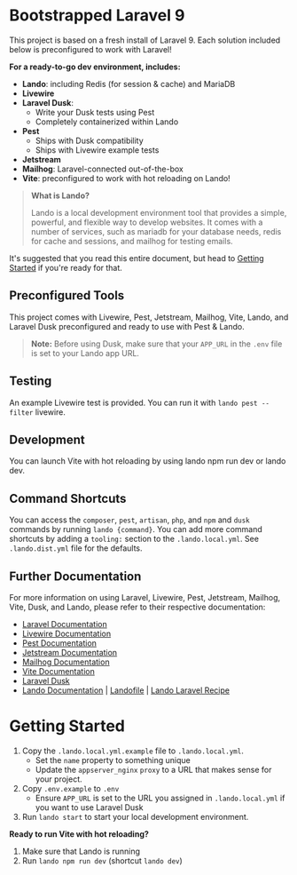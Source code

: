 # Bootstrapped Laravel 9

This project is based on a fresh install of Laravel 9. Each solution included below is preconfigured to work with Laravel!

**For a ready-to-go dev environment, includes:**
 * **Lando**: including Redis (for session & cache) and MariaDB
 * **Livewire**
 * **Laravel Dusk**:
   * Write your Dusk tests using Pest
   * Completely containerized within Lando
 * **Pest**
   * Ships with Dusk compatibility
   * Ships with Livewire example tests
 * **Jetstream**
 * **Mailhog**: Laravel-connected out-of-the-box
 * **Vite**: preconfigured to work with hot reloading on Lando!

> **What is Lando?**
>
> Lando is a local development environment tool that provides a simple, powerful, and flexible way to develop websites. It comes with a number of services, such as mariadb for your database needs, redis for cache and sessions, and mailhog for testing emails.

It's suggested that you read this entire document, but head to [Getting Started](#getting_started) if you're ready for that.

## Preconfigured Tools
This project comes with Livewire, Pest, Jetstream, Mailhog, Vite, Lando, and Laravel Dusk preconfigured and ready to use with Pest & Lando. 

> **Note:** Before using Dusk, make sure that your `APP_URL` in the `.env` file is set to your Lando app URL.

## Testing
An example Livewire test is provided. You can run it with `lando pest --filter` livewire.

## Development
You can launch Vite with hot reloading by using lando npm run dev or lando dev.

## Command Shortcuts
You can access the `composer`, `pest`, `artisan`, `php`, and `npm` and `dusk` commands by running `lando {command}`. You can add more command shortcuts by adding a `tooling:` section to the `.lando.local.yml`. See `.lando.dist.yml` file for the defaults.

## Further Documentation
For more information on using Laravel, Livewire, Pest, Jetstream, Mailhog, Vite, Dusk, and Lando, please refer to their respective documentation:

* [Laravel Documentation](https://laravel.com/docs)
* [Livewire Documentation](https://laravel-livewire.com/docs)
* [Pest Documentation](https://pestphp.com/docs)
* [Jetstream Documentation](https://jetstream.laravel.com/2.x/concept-overview.html)
* [Mailhog Documentation](https://github.com/mailhog/MailHog)
* [Vite Documentation](https://vitejs.dev/config/)
* [Laravel Dusk](https://laravel.com/docs/9.x/dusk)
* [Lando Documentation](https://docs.lando.dev/) | [Landofile](https://docs.lando.dev/core/v3/#landofile) | [Lando Laravel Recipe](https://docs.lando.dev/laravel/getting-started.html)

# Getting Started
1. Copy the `.lando.local.yml.example` file to `.lando.local.yml`.
   * Set the `name` property to something unique
   * Update the `appserver_nginx` `proxy` to a URL that makes sense for your project.
2. Copy `.env.example` to `.env`
   * Ensure `APP_URL` is set to the URL you assigned in `.lando.local.yml` if you want to use Laravel Dusk
3. Run `lando start` to start your local development environment.

**Ready to run Vite with hot reloading?**

1. Make sure that Lando is running
2. Run `lando npm run dev` (shortcut `lando dev`)

